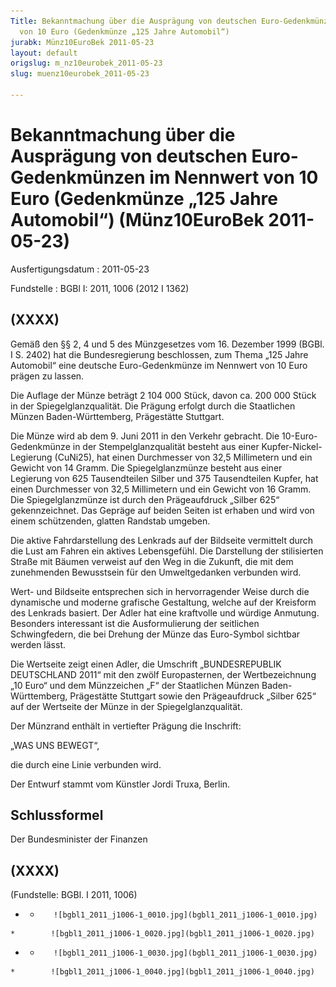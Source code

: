 ```yaml
---
Title: Bekanntmachung über die Ausprägung von deutschen Euro-Gedenkmünzen im Nennwert
  von 10 Euro (Gedenkmünze „125 Jahre Automobil“)
jurabk: Münz10EuroBek 2011-05-23
layout: default
origslug: m_nz10eurobek_2011-05-23
slug: muenz10eurobek_2011-05-23

---
```


# Bekanntmachung über die Ausprägung von deutschen Euro-Gedenkmünzen im Nennwert von 10 Euro (Gedenkmünze „125 Jahre Automobil“) (Münz10EuroBek 2011-05-23)

Ausfertigungsdatum
:   2011-05-23

Fundstelle
:   BGBl I: 2011, 1006 (2012 I 1362)


## (XXXX)

Gemäß den §§ 2, 4 und 5 des Münzgesetzes vom 16. Dezember 1999 (BGBl. I S. 2402) hat die Bundesregierung beschlossen, zum Thema „125 Jahre Automobil“ eine deutsche Euro-Gedenkmünze im Nennwert von 10 Euro prägen zu lassen.

Die Auflage der Münze beträgt 2 104 000 Stück, davon ca. 200 000 Stück in der Spiegelglanzqualität. Die Prägung erfolgt durch die Staatlichen Münzen Baden-Württemberg, Prägestätte Stuttgart.

Die Münze wird ab dem 9. Juni 2011 in den Verkehr gebracht. Die 10-Euro-Gedenkmünze in der Stempelglanzqualität besteht aus einer Kupfer-Nickel-Legierung (CuNi25), hat einen Durchmesser von 32,5 Millimetern und ein Gewicht von 14 Gramm. Die Spiegelglanzmünze besteht aus einer Legierung von 625 Tausendteilen Silber und 375 Tausendteilen Kupfer, hat einen Durchmesser von 32,5 Millimetern und ein Gewicht von 16 Gramm. Die Spiegelglanzmünze ist durch den Prägeaufdruck „Silber 625“ gekennzeichnet. Das Gepräge auf beiden Seiten ist erhaben und wird von einem schützenden, glatten Randstab umgeben.

Die aktive Fahrdarstellung des Lenkrads auf der Bildseite vermittelt durch die Lust am Fahren ein aktives Lebensgefühl. Die Darstellung der stilisierten Straße mit Bäumen verweist auf den Weg in die Zukunft, die mit dem zunehmenden Bewusstsein für den Umweltgedanken verbunden wird.

Wert- und Bildseite entsprechen sich in hervorragender Weise durch die dynamische und moderne grafische Gestaltung, welche auf der Kreisform des Lenkrads basiert. Der Adler hat eine kraftvolle und würdige Anmutung. Besonders interessant ist die Ausformulierung der seitlichen Schwingfedern, die bei Drehung der Münze das Euro-Symbol sichtbar werden lässt.

Die Wertseite zeigt einen Adler, die Umschrift „BUNDESREPUBLIK DEUTSCHLAND 2011“ mit den zwölf Europasternen, der Wertbezeichnung „10 Euro“ und dem Münzzeichen „F“ der Staatlichen Münzen Baden-Württemberg, Prägestätte Stuttgart sowie den Prägeaufdruck „Silber 625“ auf der Wertseite der Münze in der Spiegelglanzqualität.

Der Münzrand enthält in vertiefter Prägung die Inschrift:

„WAS UNS BEWEGT“,

die durch eine Linie verbunden wird.

Der Entwurf stammt vom Künstler Jordi Truxa, Berlin.


## Schlussformel

Der Bundesminister der Finanzen


## (XXXX)

(Fundstelle: BGBl. I 2011, 1006)


*    *        ![bgbl1_2011_j1006-1_0010.jpg](bgbl1_2011_j1006-1_0010.jpg)
    *        ![bgbl1_2011_j1006-1_0020.jpg](bgbl1_2011_j1006-1_0020.jpg)

*    *        ![bgbl1_2011_j1006-1_0030.jpg](bgbl1_2011_j1006-1_0030.jpg)
    *        ![bgbl1_2011_j1006-1_0040.jpg](bgbl1_2011_j1006-1_0040.jpg)


